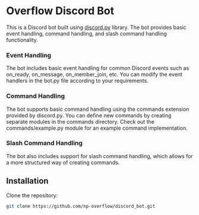# Overflow Discord Bot

This is a Discord bot built using [discord.py](https://discordpy.readthedocs.io/en/stable/) library. The bot provides basic event handling, command handling, and slash command handling functionality.

### Event Handling
The bot includes basic event handling for common Discord events such as on_ready, on_message, on_member_join, etc. You can modify the event handlers in the bot.py file according to your requirements.

### Command Handling
The bot supports basic command handling using the commands extension provided by discord.py. You can define new commands by creating separate modules in the commands directory. Check out the commands/example.py module for an example command implementation.

### Slash Command Handling
The bot also includes support for slash command handling, which allows for a more structured way of creating commands. 

## Installation

Clone the repository:

```bash
git clone https://github.com/np-overflow/discord_bot.git
```
